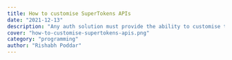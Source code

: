 ```yaml
---
title: How to customise SuperTokens APIs
date: "2021-12-13"
description: "Any auth solution must provide the ability to customise their APIs. In this blog we discuss how to customise the auth APIs provided by SuperTokens using its “Override” feature"
cover: "how-to-customise-supertokens-apis.png"
category: "programming"
author: "Rishabh Poddar"
---
```

